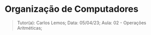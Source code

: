 # Organização de Computadores

> Tutor(a): Carlos Lemos;
> Data: 05/04/23;
> Aula: 02 - Operações Aritméticas;
